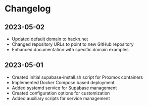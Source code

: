 # Changelog

## 2023-05-02
- Updated default domain to hackn.net
- Changed repository URLs to point to new GitHub repository
- Enhanced documentation with specific domain examples

## 2023-05-01
- Created initial supabase-install.sh script for Proxmox containers
- Implemented Docker Compose based deployment
- Added systemd service for Supabase management
- Created configuration options for customization
- Added auxiliary scripts for service management